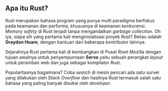## Apa itu Rust?

Rust merupakan bahasa program yang punya multi paradigma berfokus pada keamanan dan performa, khususnya di keamanan konkurensi. _Memory safety_ di Rust terjadi tanpa mengandalkan _garbage collection_. Oh iya, siapa sih yang pertama kali menginisialisasi proyek Rust? Beliau adalah **Graydon Hoare**, dengan bantuan dari beberapa kontributor lainnya. 

Sejarahnya Rust pertama kali di kembangkan di Pusat Riset Mozilla dengan tujuan awalnya untuk penyempurnaan **Servo** yaitu sebuah perangkat _layout_ untuk peramban web dan juga sebagai kompilator Rust. 

Popularitasnya bagaimana? Coba _search_ di mesin pencari ada satu survei yang dilakukan oleh _Stack Overflow_ dan hasilnya Rust termasuk salah satu bahasa yang paling banyak disukai oleh _developer_.

